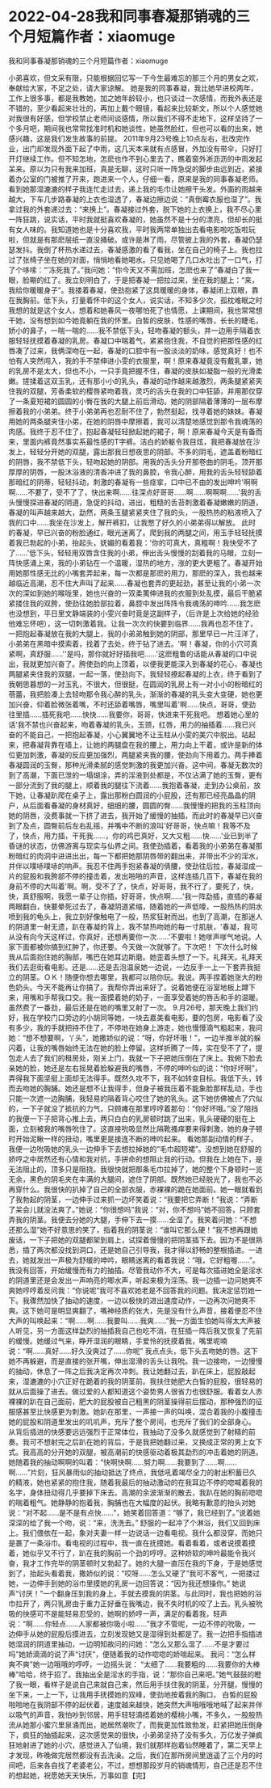 # 2022-04-28我和同事春凝那销魂的三个月短篇作者：xiaomuge



我和同事春凝那销魂的三个月短篇作者：xiaomuge



小弟喜欢，但文采有限，只能根据回忆写一下今生最难忘的那三个月的男女之欢，奉献给大家，不足之处，请大家谅解。    她是我的同事春凝，我比她早进校两年，工作上很多事，都是我教她，加之她年龄较小，也只谈过一次感情，而我外表还是不错的，至少看起来壮壮的，再加上戴个眼镜，看起来比较斯文，所以个人感觉她对我很有好感，但学校禁止老师间谈感情，所以我们不得不走地下，这样坚持了一个多月吧，期间我也常常找准时机和她谈性，她虽然脸红，但也可以看的出来，她感兴趣，这是我们发生故事的前提。   2011年9月23号晚上10点左右，批改完作业，出门却发现外面下起了中雨，这几天本来就有点感冒，外加没有带伞，只好打开灯继续工作。但不知怎地，怎麽也作不到心里去了，瞧着窗外淅沥沥的中雨发起呆来。原以为只有我来加班，真是无聊，这时只听一阵急促的脚步由远到近，紧接着办公室的门被推了开来，跑进来一个人，仔细一看，原来是我的同事春凝老师。看到她那湿漉漉的样子我连忙走过去，递上我的毛巾让她擦干头发。外面的雨越来越大，下车几步路春凝的上衣也湿透了，春凝边擦边说：“真倒霉衣服也湿了”。我拿过我的外套递过去：“来换上”。春凝接过外套，脱下她的上衣换上，我不尽心里一阵狂跳，说实话，平时我就挺喜欢春凝的，她虽然不是十分的漂亮，但却长的挺有女人味的。我知道她也是十分喜欢我，平时我两常单独出去看电影啦吃饭啦玩啦，但就是有那麽层纸一直没捅破。或许是淋了雨，尽管披上我的外套，春凝仍瑟瑟发抖。我倒了杯热水递过去，春凝感激的看了看我，坐在自己的椅子上。我也拉过了张椅子坐在她的对面，悄悄地看她喝水。只见她喝了几口水吐出了一口气，打了个哆嗦：“'冻死我了。”我问她：“你今天又不需加班，怎麽也来了”春凝白了我一眼，脸唰的红了。我立刻明白了，于是把春凝一把拉过来，坐在我的腿上：“来，我给你暖暖身子”。我搂着春凝，使劲抱紧了这具暖暖的身体，春凝闭上双眼，靠在我胸前。低下头，打量着怀中的这个女人，说实话，不知多少次，孤枕难眠之时我想的就是这个女人，想着和她春风一夜哪怕死了也情愿，上课期间，我也常常想干她，没有想到如今她竟躺在我的怀里。白皙的皮肤，性感的嘴唇，长长的睫毛，娇小的鼻子，一喘一喘的……我不禁低下头，轻吻春凝的额头，并一边用手隔着衣服轻轻抚摸着春凝的乳房。春凝口中喘着气，紧紧抱住我，不自觉的把那性感的红唇凑了过来，我俩深吻在一起，春凝的口腔中有一股淡淡的奶味，感觉真好！也不怕有人突然闯入，我的手不禁伸进小雯的衣服里，啊！原来春凝竟没有戴乳罩，她的乳房不是太大，但也不小，一只手竟把握不住，春凝的皮肤如凝脂一般的光滑柔嫩。搓揉着这双玉乳，还有那小小的乳头，春凝的动作越来越激烈，两条腿紧紧夹住我的双腿，芳香柔软的樱唇紧吻着我，灵巧的舌头在我的口中狂舔，并用那仅穿了一条夏短裙的圆圆的小臀在我的大腿上前后滑动。她的阴部隔着薄薄的一层布摩擦着我的小弟弟。终于小弟弟再也忍耐不住了，勃然挺起，找寻着她的妹妹。春凝用她的两条腿夹住小弟，在她的阴唇中摩擦着，我可以清楚地感觉到那令我魂荡的肉感。我终于忍不住了，抱起春凝轻轻掀起她的裙子，啊！原来春凝今天是有备而来，里面内裤竟然事实系最性感的T字裤。洁白的娇躯令我目炫，我把春凝放在沙发上，轻轻分开她的双腿，露出那我日想夜思的阴部。不多的阴毛，遮盖着粉暗红的阴唇，我不禁低下头，轻吻起她的阴部。用我的舌头分开那卷曲的阴毛，顶开那厚厚的阴唇，一股沐浴液的清香冲进了我的鼻腔，令我心醉，用我的舌头轻轻舔着那暗红的阴蒂，轻轻抖动，刺激的春凝有一些痉挛，口中已不由的发出呻吟'啊啊啊……不要了，受不了了，快出来啊……往深点好哥哥……啊……啊啊啊……'我的舌头慢慢探进春凝的阴道，急促的抖动，进出，粗糙的舌苔刺激着春凝嫩嫩的阴道，春凝的叫声越来越大，勐然，两条玉腿紧紧夹住了我的头，一股热热的粘液喷入了我的口中……我坐在沙发上，解开裤扣，让我憋了好久的小弟弟得以解放。   此时的春凝，早已兴奋的粉脸通红，眼光迷离了。爬到我的两腿之间，用玉手轻轻抚摸着我已勃起的小弟，抬起头，妩媚的看着我：'你的可真大，真粗啊！我快受不了了……'低下头，轻轻用双唇含住我的小弟，伸出舌头慢慢的刮着我的马眼，立刻一阵快感涌上来，我的小弟钻在一个温暖，湿热的地方，涨的更大更粗了。春凝开始用她那性感无比的小嘴套弄起来，每一次都是那麽的用力，那麽的深入，我也越来越临近高潮，忍不住大声叫了起来……春凝也套弄的更起劲，甚至让我的小弟一次次的深如到她的喉咙里，她也兴奋的一双柔荑伸进我的衣服到处乱摸，最后干脆紧紧搂住我的双胯，使劲往她脸部拉着，鼻腔中发出阵阵令我魂荡的呻吟……我怎麽也没想到，平日里文静端装的小雯兴奋时竟是这副样子，（后许是上次给她的经验他难忘怀吧），这一切刺激着我。让我一次次的快要到临界……我再也忍不住了，一把抱起春凝放在我的大腿上，我的小弟弟触到她的阴部，那里早已一片汪洋了，小弟弟在黑暗中摸索着，找着了去处，终于钻了进去。'啊！春凝，你的小穴可真紧啊，真舒服……''是吗，那你就好好插我吧……'这麽粗鲁的话能从春凝的口中说出，我就更加兴奋了。胯使劲的向上顶着，以便我更能深入到春凝的花心，春凝也两腿紧夹住我的双腿，一起一落，使劲向下。我轻轻撩起春凝的上衣，终于看到了我朝思暮想的一对玉乳，不很大，但很挺，在圆润的乳房上有一对小小的粉暗红的蓓蕾，我把脸凑上去轻吻那令我心醉的乳头，渐渐的春凝的乳头变大变硬，她也更加兴奋，仰着脸微张着嘴，不时还舔着嘴唇，嘴里叫着'啊……快点，哥哥，使劲往里插……插死我吧……快快……我要你，哥哥，快进来干死我吧。 想着她心里的话'我不禁也兴奋起来，吻着春凝的乳头，玉颈，红唇，用力的抽插着……我已兴奋的不能自己，一把抱起春凝，小心翼翼地不让玉柱从小雯的美穴中脱出。站起来，把春凝背靠在墙上，让她的两腿盘在我的腰上，用力向上干着，或许是新的体位更加刺激，春凝的反应更加强烈，两腿紧夹我的腰，使劲向下用着力。两手捧着春凝圆润的玉臀，那种光滑柔腻的感觉刺激的我更加兴奋。这中间，春凝无数次的到了高潮，下面已泄的一塌煳涂，弄的淫液到处都是，不仅沾满了她的玉臀，更有一部分流到了我的腿上，顺着我的腿往下流着……我抱着春凝，走到办公桌前，放下她，让春凝趴爬在桌子上，露出那粉白圆润的小屁股，还有那已经亮晶晶的阴户，从后面看春凝的身材真好，细细的腰，圆圆的臀……我慢慢的把我的玉柱顶向她的阴唇，没费事就一下挤了进去，我开始了缓慢的抽插，而此时的春凝早已兴奋到了及点，圆臀前后左右乱摇，并嘴中不断的浪叫'好哥哥，快点嘛！我等不及了，快点，用力插，干死我……，你的鸡巴真好，又大又粗……快……'业已到半了昏谜的状态，仿佛游离与现实与仙界之间。我使劲插着，看着我的小弟弟在春凝那粉暗红的肉洞中进进出出，每一下都把她那阴唇带的翻出来，并带出不少的淫水，并伴以噗哧噗哧的响声。我忍不住两手抱紧春凝的倩腰，使劲往后拉，春凝湿成一片的屁股和我胯部不停的撞击着，发出啪啪的声音，这样连插几百下，春凝在我的身前不停的大叫着'啊。啊，受不了了，快点，好哥哥，我不行了，要死了，快，快，真舒服啊，我愿一辈子让你插，好哥哥，快点啊……'我一阵勐插，直插的春凝两眼翻白，快要晕死过去了，春凝阴道紧缩，随着她的一声低嚎，一股热热的阴水喷到我的龟头上，我立刻好像触电了一般，热浆狂射而出，也到了高潮，在那迷人的阴道里一射无遗，趴在春凝的背上，我不禁热吻她的每一寸肌肤，'春凝，我可从没有向今天这样过，你真好，还想再要你一次……'不要啦！她嗲声嗲气地说。人家下面都被你搞到红肿了，你还要。今天做一次就够了。下次吧！ 下次什么时候我从后面抱住她的胸部，嘴巴在她耳边斯磨。她歪着头想了一下。礼拜天。礼拜天我们去逛街看电影。还是……还是去泡温泉她一边说，一边反手一上一下套弄我挺立的阴茎。ＯＫ！随便你想去哪里，我都可以陪你玩。我说。两手捏着她涨大的粉色奶头。今天不能再让你搞了。我帮你弄出来好了。说着她便在浴室地板上蹲下来，用嘴和手帮我口交。我一面摸着她的奶子，一面享受着她的唇舌和手的温暖。虽然费了一番劲，最后还是在她的嘴里又射了一次。  9.月26号，那天晚上我们约好，我在学校门口旁边的小胡同等她，一块去嘉美看电影，要的包房，电影看了没有多少，我的手就把持不住了，不停地在她身上游走，她也慢慢滴气粗起来，我问她：“想不想要啊，丫头”，她撒娇似的说：“呀，你好坏哦！”，一边半推半就的躲闪着，让我的嘴唇始终无法在她的脸上停留。这样折腾了一阵，实在受不了了，提包走人去了我们的租房处，刚关上门，我就一下子把她压倒在了床上。我俯下脸去亲她的脸，她还是左右摇晃着脸躲避我的嘴唇，不停的呻吟似的说：“你好坏啊”，弄得我下面坚挺上面却无法得手。既然久攻不下，我不如转变目标。我低下头，转而去吻她的胸脯。她还是想不让我得手，但身子被我压着不能象脸那样乱动，手也只能一次遮一边胸脯，我轻易的隔着背心咬住了她的乳头。这下她仿佛被点了穴似的，一下子就没了抵抗的力气，只顾瘫在那里哼哼着那句：“你好坏哦。”没了阻挡的我便一下子把背心推上去，两只白白的乳房顿时跳了出来，乳头硬硬的挺在上面，立刻被我的嘴唇吮住了。这直接吮吸显然比隔靴搔痒要来得刺激，她的身子顿时开始泥鳅一样的扭动，嘴里更是接连不断的呻吟起来。 看她那副动情的样子，我便一边吮吸她的乳头一边伸手下去想拉掉她的“毛巾超短裙”。没想到她在舒服的娇哼之中居然还有心情和我对抗，手拼命的想阻止我的行动。但我在上她在下，是无法阻止的，顶多只是阻挠。我很快就把那条毛巾拉掉了，她的整个下身顿时一览无余，黑色的阴毛夹在丰满的大腿间，遮住了阴部。既然她已经脱光了，我也不必再穿什么。我很快的扒掉了自己的全部衣服，赤裸裸的跪在她面前。她一眼就看到了我勃起的阴茎，一边伸手过来抓一边坏笑着说：“我要把它弄断！”我说：“弄断了呆会儿就没法爽了。”她说：“你很想吗”我说：“对，你不想吗”她不回答，只顾套弄我的阴茎。我便去分她的大腿，手伸下去一摸……全湿了。我笑着问她：“不想还那么湿”她不好意思的笑了，指着我的阴茎说：“谁叫它那么硬！”我不想再跟她废话，一下子把她的双腿都架到肩上，试探着慢慢的把阴茎插下去。因为不是很熟悉，插了两次都没找到洞口，还是她自己引导我，我才得以舒畅的整根插进。一进去，她就发出一声极为舒缓的呻吟，眼睛迷离的看着我说：“哦，它好粗喔……”。我没有回答，开始缓慢而有力的抽插。尽管我动作不大，可是每次插进她全是淫水的阴道里还是会发出一声响亮的唧水声，听起来极为淫荡。我一边插一边问她爽不爽她哼哼着反问我：“你说呢”我可不喜欢她老是不回答我的问题。我决定惩罚她一下。我骤然加快了抽动的速度，一边以极快的进出速度动作，一边再次问她爽不爽。这下她可是明显爽翻了，嘴神经质的张大，先是没有什么声音，接着便忍不住大声的叫唤起来：“啊……啊……我要叫……我爽……”我一方面生怕她叫得太大声被人听见，另一方面这样勐烈的抽插我自己也吃不消，在狂插一阵后我又恢复了先前的缓慢。她缓过气来，睁开湿润的眼睛，手爱怜的抚摸着我，嘴里呢喃说：“啊……真好……好久没爽过了……你呢” 我点点头，低下头去吻她的唇。这下她不再躲避，而是直接的张开嘴，伸出湿滑的舌头让我吮。我一边接吻，一边慢慢的抽动，休息了一阵之后我决定再次冲刺。我让她翻过去，趴在床上，屁股敲起来，湿漉漉的小穴正好在跪着的我的阴茎前。我扶住她肥大白皙的屁股，很轻易的就从后面操了进去。做过爱的人都知道这个姿势男人很省力也很舒服。看着女人赤裸裸的趴在自己面前，肥大的屁股被自己粗黑的阴茎操得前后摆动，那种强烈的征服感甚至比快感更为刺激。她趴在那里，一声接一声的叫唤，混合着我的小腹撞击她的屁股和阴道里发出的叽叽声，充斥了整个房间，也充斥了我们的全部身心。 从背后插进的快感要远远强烈于正常体位，我抽动了没多久就感觉到了射精的前奏。我可不想射完之后趴在她的背后，于是我把她翻过来，又换成正常的男上女下式。我高高的分开她的双腿，被高潮前的快感驱动着极其勐烈的冲击着她的阴道。她随着我的抽动啊啊的叫着：“快啊快啊……努力啊……我要到了……啊……啊……”片刻，狂风暴雨似的抽动抵达了终点，我低吼着竭尽全力的射出积蓄已久的精液，她也紧紧的抱住我，随着我最后的抽动激动的在我耳边不停的唿喊着我的名字，身体扭动得几乎要掉下床去。高潮的余波渐渐的散去，我趴在她的胸前唿唿的喘着粗气。她静静的抱着我，胸脯也在大幅度的起伏。我略有歉意的抬头对她说：“对不起……是不是有点快……”，她笑着回答道：“够了，我已经到了。”说着她深深的给了我一个吻，说：“来，洗洗去。” 舒服的一起冲了个淋浴，我们又回到床上。我们偎依在一起，象对夫妻一样一边说话一边看电视。我什么都没穿，而她只是裹了一条浴巾。看电视的过程中，我一直在抚摸她。看着看着，或者说摸着摸着，她似乎又不行了，趴在我的胸前一个劲的哼哼。这种娇软的呻吟最能令我兴奋，我才工作完毕的阴茎顿时又勃起了。她的大腿一直压在我的下身，于是她感觉到了，抬起头看着我，撒娇似的说：“哎呀……怎么又硬了”我可不客气，一把搂过她，一边伸手到她的浴巾里摸她的乳房一边回答说：“因为我还想操你。” 她说声“讨厌！”一个翻身压到我的身上，手就去摸我的阴茎。与此同时，我也把她的浴巾拉开了，两只乳房由于重力正好垂在我嘴边，我不失时机的咬了上去。乳头被吮吸的快感可不是能轻易忍受的，她啊的娇哼一声，满足的看着我，轻声说：“啊……你轻点……人家都被你吸小啦……”我才不管呢，一边不停的吮吸，一边伸手从她的屁股后摸进去，立刻发现她又是湿得到处都是了。我一边把手指插进她湿润的阴道里抽动，一边明知故问的问她：“怎么又那么湿了……不是才要过吗”她娇滴滴的说了声“讨厌”，便随着我的动作唿唿的娇喘起来。 我问：“怎么样爽不爽”她一边哦哦的哼哼，一边摇头说： “太细了……我要粗的……我要你的大棒棒”哈哈，终于招了。我抽出全是淫水的手指，说：“那你自己来吧。”她气鼓鼓的瞪了我一眼，看样子是说自己来就自己来，然后用手扶住我的阴茎，分开腿，慢慢的坐下来，一上一下，让我用手抚摸她的双峰，使劲地按着我的胸口， 白皙的屁股啪啪地在我阴部不停的起伏着，速度越来越快，她突然大声哦哦哦地喊了起来并伴以吸气的声音，我怕吵到邻居，用手轻轻滴捂着她的樱桃小嘴，不多久，一股股热流从她那小蜜穴里泉涌而出，她居然潮吹了，而我更加性致勃发，赶紧把她压倒身下，疯狂的抽插起来，这次感觉来的很快，小弟弟坚持了没有多久，万亿发子弹疯狂地射进了她的小穴，感觉进入了仙境，我们就那样抱着仙然睡着了，第二天早上才发现，昨晚做完居然都没有去洗澡。之后，我们在那所房间里逍遥了三个月的时间吧，后来各自找了老婆老公，不过，想想那段岁月的销魂情形，自己还是忍不住的想起她，祝愿她天天快乐，万事如意【完】


